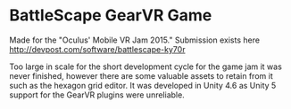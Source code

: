 # BattleScape GearVR Game

Made for the "Oculus' Mobile VR Jam 2015." Submission exists here http://devpost.com/software/battlescape-ky70r

Too large in scale for the short development cycle for the game jam it was never finished, however there are some valuable 
assets to retain from it such as the hexagon grid editor. It was developed in Unity 4.6 as Unity 5 support for the GearVR plugins
were unreliable.
